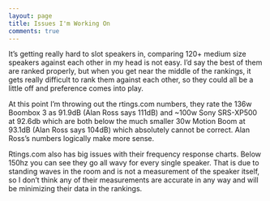 ```yaml
---
layout: page
title: Issues I'm Working On
comments: true
---
```


It’s getting really hard to slot speakers in, comparing 120+ medium size speakers against each other in my head is not easy. I’d say the best of them are ranked properly, but when you get near the middle of the rankings, it gets really difficult to rank them against each other, so they could all be a little off and preference comes into play.

At this point I’m throwing out the rtings.com numbers, they rate the 136w Boombox 3 as 91.9dB (Alan Ross says 111dB) and ~100w Sony SRS-XP500 at 92.6db which are both below the much smaller 30w Motion Boom at 93.1dB (Alan Ross says 104dB) which absolutely cannot be correct. Alan Ross’s numbers logically make more sense.
        
Rtings.com also has big issues with their frequency response charts. Below 150hz you can see they go all wavy for every single speaker. That is due to standing waves in the room and is not a measurement of the speaker itself, so I don’t think any of their measurements are accurate in any way and will be minimizing their data in the rankings.

